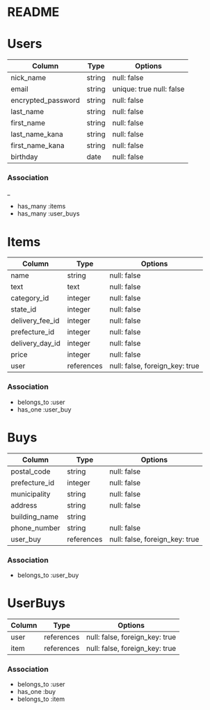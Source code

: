 # README

# Users

| Column        | Type   | Options     |
| ------------  | ------ | ----------- |
| nick_name     | string | null: false |
| email         | string | unique: true null: false |
| encrypted_password| string | null: false |
| last_name      | string | null: false |
| first_name     | string | null: false |
| last_name_kana | string | null: false |
| first_name_kana | string | null: false |
| birthday         | date | null: false |

### Association
_
- has_many :items
- has_many :user_buys


# Items

| Column        | Type   | Options     |
| ------------  | ------ | ----------- |
| name          | string | null: false |
| text          | text   | null: false |
| category_id      | integer | null: false |
| state_id         | integer  | null: false |
| delivery_fee_id  | integer  | null: false |
| prefecture_id    | integer  | null: false |
| delivery_day_id | integer  | null: false |
| price         | integer | null: false |
| user   | references | null: false, foreign_key: true |


### Association

- belongs_to :user
- has_one :user_buy


# Buys

| Column           | Type   | Options     |
| ---------------- | ------ | ----------- |
| postal_code      | string | null: false |
| prefecture_id   | integer | null: false |
| municipality     | string | null: false |
| address          | string | null: false |
| building_name    | string |  |
| phone_number     | string | null: false |
| user_buy  | references | null: false, foreign_key: true |

### Association

- belongs_to :user_buy

# UserBuys

| Column           | Type   | Options     |
| ---------------- | ------ | ----------- |
| user   | references | null: false, foreign_key: true |
| item    | references | null: false, foreign_key: true |

### Association

- belongs_to :user
- has_one :buy
- belongs_to :item
